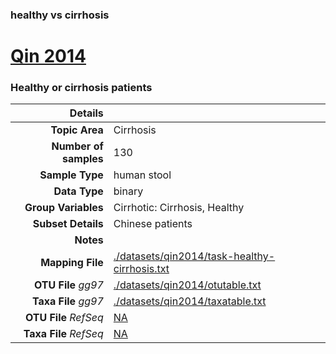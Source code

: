 ### healthy vs cirrhosis
# [Qin 2014]( ../docs/qin2014.html )
### Healthy or cirrhosis patients

| Details                   |                                                           |
| ------------------------: |-----------------------------------------------------------|
| **Topic Area**                | Cirrhosis                                                |
| **Number of samples**         | 130                                         |
| **Sample Type**               | human stool                                         |
| **Data Type**                 | binary                                           |
| **Group Variables**           | Cirrhotic: Cirrhosis, Healthy                                          |
| **Subset Details**            | Chinese patients                                  |
| **Notes**                     |                                          |
| **Mapping File**              | [./datasets/qin2014/task-healthy-cirrhosis.txt]( ../datasets/qin2014/./datasets/qin2014/task-healthy-cirrhosis.txt)        |
| **OTU File** *gg97*           | [./datasets/qin2014/otutable.txt]( ../datasets/qin2014/./datasets/qin2014/otutable.txt)          |
| **Taxa File** *gg97*          | [./datasets/qin2014/taxatable.txt]( ../datasets/qin2014/./datasets/qin2014/taxatable.txt)        |
| **OTU File** *RefSeq*         | [NA]( ../datasets/qin2014/NA)  |
| **Taxa File** *RefSeq*        | [NA]( ../datasets/qin2014/NA)|